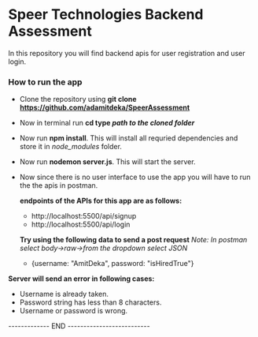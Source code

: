 # Speer Technologies Backend Assessment
In this repository you will find backend apis for user registration and user login.

### How to run the app
* Clone the repository using **git clone https://github.com/adamitdeka/SpeerAssessment**
* Now in terminal run **cd type _path to the cloned folder_**
* Now run **npm install**. This will install all requried dependencies and store it in *node_modules* folder.
* Now run **nodemon server.js**. This will start the server.
* Now since there is no user interface to use the app you will have to run the the apis in postman.
    
    **endpoints of the APIs for this app are as follows:**
    * http://localhost:5500/api/signup
    * http://localhost:5500/api/login

    **Try using the following data to send a post request**
    *Note: In postman select body->raw->from the dropdown select JSON*
    * {username: "AmitDeka", password: "isHiredTrue"}

**Server will send an error in following cases:**
* Username is already taken. 
* Password string has less than 8 characters.
* Username or password is wrong.

------------- END --------------------------
